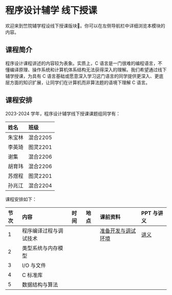 # 程序设计辅学 线下授课

欢迎来到竺院辅学程设线下授课版块🤗。你可以在左侧导航栏中详细浏览本模块的内容。

## 课程简介

程序设计课程讲述的内容较为表象。实质上，C 语言是一门很难的编程语言，不懂编译原理、操作系统和计算机体系结构无法获得深入的理解。我们希望通过线下辅学授课，为具有 C 语言基础或愿意深入学习这门语言的同学提供更深入、更底层方面的知识扩展，让同学们在计算机而非算法题的语境下理解 C 语言。

## 课程安排

2023-2024 学年，程序设计辅学线下授课课题组同学有：

| 姓名 | 班级 |
| :--- | :--- |
| 朱宝林 | 混合2205 |
| 李英琦 | 图灵2201 |
| 谢集 | 混合2206 |
| 胡育玮 | 混合2206 |
| 苏煜程 | 图灵2201 |
| 孙兆江 | 混合2204 |

课程安排如下：

| 节次 | 内容 | 时间 | 地点 | 课前资料 | PPT 与讲义 |
| :--- | :--- | :--- | :--- | :--- | :--- |
| 1 | 程序编译过程与调试技术 |  |  | [准备开发与调试环境](lecture1/pre_class.md) | [讲义](lecture1/lecture1.md) |
| 2 | 类型系统与内存模型 |  |  |  |  |
| 3 | I/O 与文件 |  |  |  |  |
| 4 | C 标准库 |  |  |  |  |
| 5 | 数据结构与算法 |  |  |  |  |



